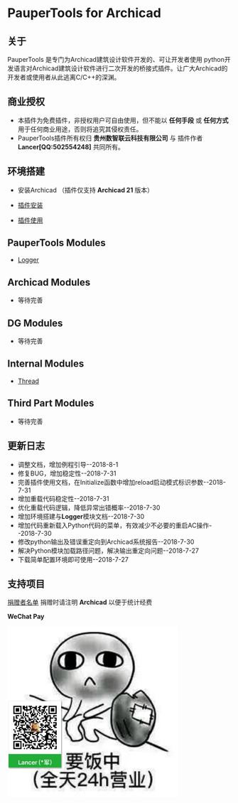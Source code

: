 # PauperTools for Archicad

## 关于

PauperTools 是专门为Archicad建筑设计软件开发的、可让开发者使用
python开发语言对Archicad建筑设计软件进行二次开发的桥接式插件。让广大Archicad的开发者或使用者从此逃离C/C++的深渊。

## 商业授权

* 本插件为免费插件，非授权用户可自由使用，但不能以 **任何手段** 或 **任何方式** 用于任何商业用途，否则将追究其侵权责任。
* PauperTools插件所有权归 **贵州数智联云科技有限公司** 与 插件作者 **Lancer[QQ:502554248]** 共同所有。

## 环境搭建

* 安装Archicad （插件仅支持 **Archicad 21** 版本）

* [插件安装](Docs/PauperToolsInstall.md) 

* [插件使用](Docs/PauperToolsUsing.md)

## PauperTools Modules

* [Logger](Docs/PauperTools_Logger_Module.md)

## Archicad Modules

* 等待完善

## DG Modules

* 等待完善

## Internal Modules

* [Thread](Scripts/Tests/thread_test.py)

## Third Part Modules

* 等待完善

## 更新日志

* 调整文档，增加例程引导--2018-8-1
* 修复BUG，增加稳定性--2018-7-31
* 完善插件使用文档，在Initialize函数中增加reload启动模式标识参数--2018-7-31
* 增加重载代码稳定性--2018-7-31
* 优化重载代码逻辑，降低异常出错概率--2018-7-30
* 增加环境搭建与**Logger**模块文档--2018-7-30
* 增加代码重新载入Python代码的菜单，有效减少不必要的重启AC操作--2018-7-30
* 修改python输出及错误重定向到Archicad系统报告--2018-7-30
* 解决Python模块加载路径问题，解决输出重定向问题--2018-7-27
* 下载简单配置环境即可使用--2018-7-27

## 支持项目

[捐赠者名单](Donation/Donor.md) 捐赠时请注明 **Archicad** 以便于统计经费

**WeChat Pay**

<img src="Imgs/wechat_donation.jpg" width="384px" height="384px" />



